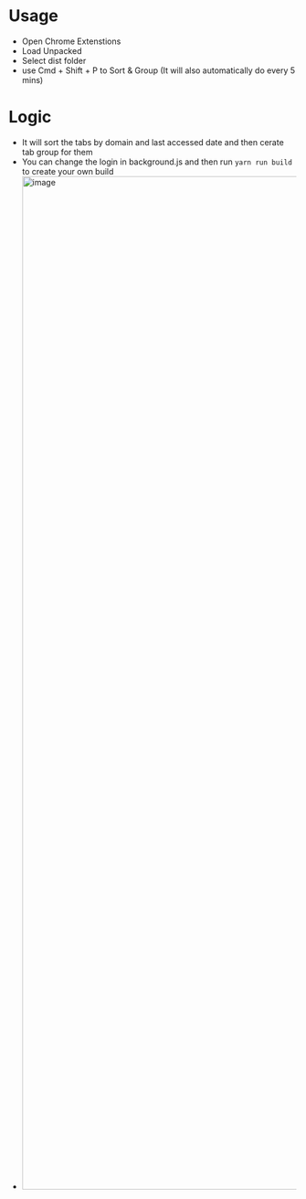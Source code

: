 # Usage

- Open Chrome Extenstions
- Load Unpacked
- Select dist folder
- use Cmd + Shift + P to Sort & Group (It will also automatically do every 5 mins)


# Logic
- It will sort the tabs by domain and last accessed date and then cerate tab group for them
- You can change the login in background.js and then run `yarn run build` to create your own build
- <img width="1774" alt="image" src="https://github.com/user-attachments/assets/7d500e3f-7aea-433c-9c12-2379e93581c9">

